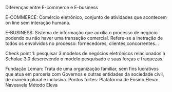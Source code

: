Diferenças entre E-commerce e E-business

E-COMMERCE: Comércio eletrônico, conjunto de atividades que acontecem on line sem interação humana.

E-BUSINESS: Sistema de informação que auxilia o processo de negócio podendo ou não haver uma transação comercial. Refere-se a inetração de todos os envolvidos no processo: fornecedores, clientes,concorrentes...

Check point 1: pesquisar 3 modelos de negócios eletrônicos relacionados a Scholae 3.0 descrevendo o modelo pesquisado e suas forças e fraquezas.

Fundação Leman: Trata de uma organização familiar, sem fins lucrativos que atua em parceria com Governos e outras entidades da sociedade civil, de maneira plural e inclusiva.
Pontos fortes: 
Plataforma de Ensino Eleva:
Naveavela
Método Eleva
